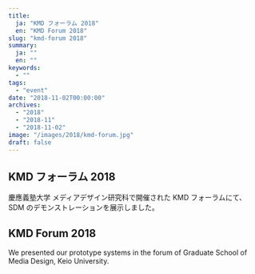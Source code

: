 ```yaml
---
title:
  ja: "KMD フォーラム 2018"
  en: "KMD Forum 2018"
slug: "kmd-forum 2018"
summary:
  ja: ""
  en: ""
keywords:
  - ""
tags:
  - "event"
date: "2018-11-02T00:00:00"
archives:
  - "2018"
  - "2018-11"
  - "2018-11-02"
image: "/images/2018/kmd-forum.jpg"
draft: false
---
```


<!-- 日本語記事ここから -->
<section lang="ja" v-if="$context.locale === 'ja-jp'">

# KMD フォーラム 2018

慶應義塾大学 メディアデザイン研究科で開催された KMD フォーラムにて、SDM のデモンストレーションを展示しました。

</section>
<!-- 日本語記事ここまで -->

<!-- English article start -->
<section lang="en" v-else>

# KMD Forum 2018

We presented our prototype systems in the forum of Graduate School of Media Design, Keio University.

</section>
<!-- English article end -->
